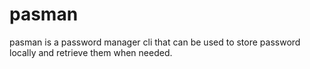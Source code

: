 # pasman
pasman is a password manager cli that can be used to store password locally and retrieve them when needed.
